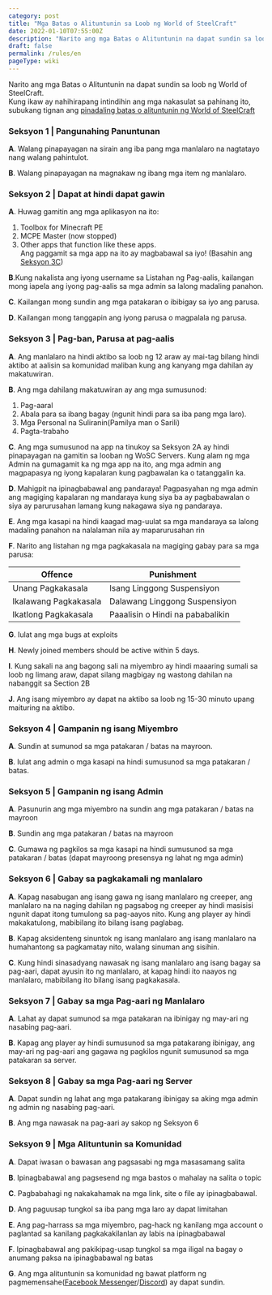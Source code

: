 ```yaml
---
category: post
title: "Mga Batas o Alituntunin sa Loob ng World of SteelCraft"
date: 2022-01-10T07:55:00Z
description: "Narito ang mga Batas o Alituntunin na dapat sundin sa loob ng World of SteelCraft"
draft: false
permalink: /rules/en
pageType: wiki
---
```

Narito ang mga Batas o Alituntunin na dapat sundin sa loob ng World of SteelCraft.  
Kung ikaw ay nahihirapang intindihin ang mga nakasulat sa pahinang ito, subukang tignan ang [pinadaling batas o alituntunin ng World of SteelCraft](/rules/fil/basic/)
<div class="padding border" id="section-1" >

### Seksyon 1 | Pangunahing Panuntunan
**A**. Walang pinapayagan na sirain ang iba pang mga manlalaro na nagtatayo nang walang pahintulot.

**B**. Walang pinapayagan na magnakaw ng ibang mga item ng manlalaro. 
</div>
<div class="padding border" id="section-2" >

### Seksyon 2 | Dapat at hindi dapat gawin
**A**. Huwag gamitin ang mga aplikasyon na ito:
1. Toolbox for Minecraft PE
2. MCPE Master (now stopped)
3. Other apps that function like these apps.  
Ang paggamit sa mga app na ito ay magbabawal sa iyo! (Basahin ang [Seksyon 3C](#section-3))

**B**.Kung nakalista ang iyong username sa Listahan ng Pag-aalis, kailangan mong iapela ang iyong pag-aalis sa mga admin sa lalong madaling panahon.

**C**. Kailangan mong sundin ang mga patakaran o ibibigay sa iyo ang parusa.  

**D**. Kailangan mong tanggapin ang iyong parusa o magpalala ng parusa. 
</div>
<div class="padding border" id="section-3" >

### Seksyon 3 | Pag-ban, Parusa at pag-aalis

**A**. Ang manlalaro na hindi aktibo sa loob ng 12 araw ay mai-tag bilang hindi aktibo at aalisin sa komunidad maliban kung ang kanyang mga dahilan ay makatuwiran.

**B**. Ang mga dahilang makatuwiran ay ang mga sumusunod:  
1. Pag-aaral
2. Abala para sa ibang bagay (ngunit hindi para sa iba pang mga laro). 
3. Mga Personal na Suliranin(Pamilya man o Sarili)
4. Pagta-trabaho

**C**. Ang mga sumusunod na app na tinukoy sa Seksyon 2A ay hindi pinapayagan na gamitin sa looban ng WoSC Servers. Kung alam ng mga Admin na gumagamit ka ng mga app na ito, ang mga admin ang magpapasya ng iyong kapalaran kung pagbawalan ka o tatanggalin ka.

**D**. Mahigpit na ipinagbabawal ang pandaraya! Pagpasyahan ng mga admin ang magiging kapalaran ng mandaraya kung siya ba ay pagbabawalan o siya ay parurusahan lamang kung nakagawa siya ng pandaraya.

**E**. Ang mga kasapi na hindi kaagad mag-uulat sa mga mandaraya sa lalong madaling panahon na nalalaman nila ay maparurusahan rin 

**F**. Narito ang listahan ng mga pagkakasala na magiging gabay para sa mga parusa:

|     Offence     |     Punishment     |
|-----------------|--------------------|
|  Unang Pagkakasala  | Isang Linggong Suspensiyon  |
|  Ikalawang Pagkakasala | Dalawang Linggong Suspensiyon |
|  Ikatlong Pagkakasala  | Paaalisin o  Hindi na pababalikin    |

**G**. Iulat ang mga bugs at exploits

**H**. Newly joined members should be active within 5 days.  

**I**. Kung sakali na ang bagong sali na miyembro ay hindi maaaring sumali sa loob ng limang araw, dapat silang magbigay ng wastong dahilan na nabanggit sa Section 2B

**J**. Ang isang miyembro ay dapat na aktibo sa loob ng 15-30 minuto upang maituring na aktibo.
</div>
<div class="padding border" id="section-4" >

### Seksyon 4 | Gampanin ng isang Miyembro
**A**. Sundin at sumunod sa mga patakaran / batas na mayroon.

**B**. Iulat ang admin o mga kasapi na hindi sumusunod sa mga patakaran / batas.
</div>
<div class="padding border" id="section-5" >

### Seksyon 5 | Gampanin ng isang Admin
**A**. Pasunurin ang mga miyembro na sundin ang mga patakaran / batas na mayroon

**B**. Sundin ang mga patakaran / batas na mayroon

**C**. Gumawa ng pagkilos sa mga kasapi na hindi sumusunod sa mga patakaran / batas (dapat mayroong presensya ng lahat ng mga admin)
</div>
<div class="padding border" id="section-6" >

### Seksyon 6 | Gabay sa pagkakamali ng manlalaro
**A**. Kapag nasabugan ang isang gawa ng isang manlalaro ng creeper, ang manlalaro na na naging dahilan ng pagsabog ng creeper ay hindi masisisi ngunit dapat itong tumulong sa pag-aayos nito. Kung ang player ay hindi makakatulong, mabibilang ito bilang isang paglabag.

**B**. Kapag aksidenteng sinuntok ng isang manlalaro ang isang manlalaro na humahantong sa pagkamatay nito, walang sinuman ang sisihin.

**C**. Kung hindi sinasadyang nawasak ng isang manlalaro ang isang bagay sa pag-aari, dapat ayusin ito ng manlalaro, at kapag hindi ito naayos ng manlalaro, mabibilang ito bilang isang pagkakasala.
</div>
<div class="padding border" id="section-7" >

### Seksyon 7 | Gabay sa mga Pag-aari ng Manlalaro
**A**. Lahat ay dapat sumunod sa mga patakaran na ibinigay ng may-ari ng nasabing pag-aari.

**B**. Kapag ang player ay hindi sumusunod sa mga patakarang ibinigay, ang may-ari ng pag-aari ang gagawa ng pagkilos ngunit sumusunod sa mga patakaran sa server.
</div>
<div class="padding border" id="section-8" >

### Seksyon 8 | Gabay sa mga Pag-aari ng Server  
**A**. Dapat sundin ng lahat ang mga patakarang ibinigay sa aking mga admin ng admin ng nasabing pag-aari.

**B**. Ang mga nawasak na pag-aari ay sakop ng Seksyon 6
</div>
<div class="padding border" id="section-9" >

### Seksyon 9 | Mga Alituntunin sa Komunidad

**A**. Dapat iwasan o bawasan ang pagsasabi ng mga masasamang salita

**B**. Ipinagbabawal ang pagsesend ng mga bastos o mahalay na salita o topic

**C**. Pagbabahagi ng nakakahamak na mga link, site o file ay ipinagbabawal.

**D**. Ang paguusap tungkol sa iba pang mga laro ay dapat limitahan

**E**. Ang pag-harrass sa mga miyembro, pag-hack ng kanilang mga account o paglantad sa kanilang pagkakakilanlan ay labis na ipinagbabawal

**F**. Ipinagbabawal ang pakikipag-usap tungkol sa mga iligal na bagay o anumang paksa na ipinagbabawal ng batas

**G**. Ang mga alituntunin sa komunidad ng bawat platform ng pagmemensahe([Facebook Messenger](https://www.facebook.com/communitystandards/introduction)/[Discord](https://discord.com/guidelines)) ay dapat sundin.
</div>
